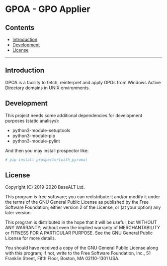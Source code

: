 # GPOA - GPO Applier

## Contents

* [Introduction](#introduction)
* [Development](#development)
* [License](#license)

* * *

## Introduction

GPOA is a facility to fetch, reinterpret and apply GPOs from Windows
Active Directory domains in UNIX environments.

## Development

This project needs some additional dependencies for development
purposes (static analisys):

* python3-module-setuptools
* python3-module-pip
* python3-module-pylint

And then you may install prospector like:

```sh
# pip install prospector[with_pyroma]
```

## License

Copyright (C) 2019-2020 BaseALT Ltd.

This program is free software; you can redistribute it and/or modify
it under the terms of the GNU General Public License as published by
the Free Software Foundation; either version 2 of the License, or
(at your option) any later version.

This program is distributed in the hope that it will be useful,
but WITHOUT ANY WARRANTY; without even the implied warranty of
MERCHANTABILITY or FITNESS FOR A PARTICULAR PURPOSE.  See the
GNU General Public License for more details.

You should have received a copy of the GNU General Public License along
with this program; if not, write to the Free Software Foundation, Inc.,
51 Franklin Street, Fifth Floor, Boston, MA 02110-1301 USA.

